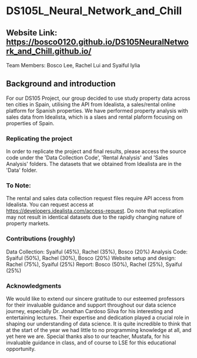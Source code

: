 # DS105L_Neural_Network_and_Chill

## Website Link: https://bosco0120.github.io/DS105NeuralNetwork_and_Chill.github.io/
Team Members: Bosco Lee, Rachel Lui and Syaiful Iylia

## Background and introduction
For our DS105 Project, our group decided to use study property data across ten cities in Spain, utilising the API from Idealista, a sales/rental online platform for Spanish properties. We have performed property analysis with sales data from Idealista, which is a slaes and rental plaform focusing on properties of Spain.

### Replicating the project
In order to replicate the project and final results, please access the source code under the 'Data Collection Code', 'Rental Analysis' and 'Sales Analysis' folders. The datasets that we obtained from Idealista are in the 'Data' folder.

### To Note:
The rental and sales data collection request files require API access from Idealista. You can request access at https://developers.idealista.com/access-request. Do note that replication may not result in identical datasets due to the rapidly changing nature of property markets.

### Contributions (roughly)
Data Collection: Syaiful (45%), Rachel (35%), Bosco (20%)
Analysis Code: Syaiful (50%), Rachel (30%), Bosco (20%)
Website setup and design: Rachel (75%), Syaiful (25%)
Report: Bosco (50%), Rachel (25%), Syaiful (25%)

### Acknowledgments
We would like to extend our sincere gratitude to our esteemed professors for their invaluable guidance and support throughout our data science journey, especially Dr. Jonathan Cardoso Silva for his interesting and entertaining lectures. Their expertise and dedication  played a crucial role in shaping our understanding of data science. It is quite incredible to think that at the start of the year we had little to no programming knowledge at all, and yet here we are. Special thanks also to our teacher, Mustafa, for his invaluable guidance in class, and of course to LSE for this educational opportunity.
